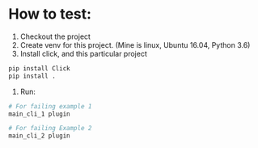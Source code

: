 
# How to test:
1. Checkout the project
1. Create venv for this project. 
(Mine is linux, Ubuntu 16.04, Python 3.6)
1. Install click, and this particular project
```bash
pip install Click
pip install .
```
1. Run:

```bash
# For failing example 1
main_cli_1 plugin
```

```bash
# For failing Example 2
main_cli_2 plugin
```
    